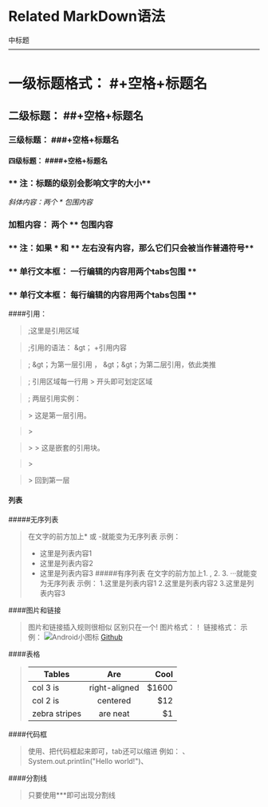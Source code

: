 Related
MarkDown语法
=================================
中标题
————————————————————————————————————
# 一级标题格式： #+空格+标题名
## 二级标题： ##+空格+标题名
### 三级标题： ###+空格+标题名
#### 四级标题： ####+空格+标题名
### ** 注：标题的级别会影响文字的大小**

*斜体内容：两个 * 包围内容*
### **加粗内容： 两个 ** 包围内容**
### ** 注：如果 * 和 ** 左右没有内容，那么它们只会被当作普通符号**
### ** 单行文本框： 一行编辑的内容用两个tabs包围 **
### ** 单行文本框： 每行编辑的内容用两个tabs包围 **

####引用：
>;这里是引用区域

>;引用的语法： &gt； +引用内容

>;  &gt；为第一层引用 ， &gt；&gt；为第二层引用，依此类推

>; 引用区域每一行用 > 开头即可划定区域

>; 两层引用实例：

>&gt; 这是第一层引用。

>&gt;

>&gt; &gt; 这是嵌套的引用块。

>&gt;

>&gt; 回到第一层


#### 列表
#####无序列表
> 在文字的前方加上* 或 -就能变为无序列表
> 示例：
> * 这里是列表内容1
> * 这里是列表内容2
> * 这里是列表内容3
#####有序列表
> 在文字的前方加上1. , 2. 3. ···就能变为无序列表
> 示例：
> 1.这里是列表内容1
> 2.这里是列表内容2
> 3.这里是列表内容3

####图片和链接
> 图片和链接插入规则很相似
> 区别只在一个!
> 图片格式：！[]()
> 链接格式： []()
> 示例： 
> ![Android小图标](http://f.hiphotos.baidu.com/baike/c0%3Dbaike80%2C5%2C5%2C80%2C26/sign=4fe590dbc895d143ce7bec711299e967/2934349b033b5bb5c4a85c2636d3d539b700bcee.jpg)
> [Github](www.github.com)

####表格
> | Tables        | Are           | Cool  |
> | ------------- |:-------------:| -----:|
> | col 3 is      | right-aligned | $1600 |
> | col 2 is      | centered      |   $12 |
> | zebra stripes | are neat      |    $1 |
>


####代码框
> 使用、把代码框起来即可，tab还可以缩进
> 例如：
> 、System.out.printlin("Hello world!")、
>

####分割线
> 只要使用***即可出现分割线
